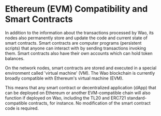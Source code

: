 # Ethereum (EVM) Compatibility and Smart Contracts

In addition to the information about the transactions processed by Wao, its nodes also permanently store and update the code and current state of smart contracts. Smart contracts are computer programs (persistent scripts) that anyone can interact with by sending transactions invoking them. Smart contracts also have their own accounts which can hold token balances.  

On the network nodes, smart contracts are stored and executed in a special environment called 'virtual machine' (VM). The Wao blockchain is currently broadly compatible with Ethereum's virtual machine (EVM). 

This means that any smart contract or decentralized application (dApp) that can be deployed on Ethereum or another EVM-compatible chain will also function if deployed on Wao, including the TL20 and ERC721 standard-compatible contracts, for instance. No modification of the smart contract code is required. 
